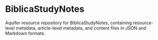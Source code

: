 # BiblicaStudyNotes
Aquifer resource repository for BiblicaStudyNotes, containing resource-level metadata, article-level metadata, and content files in JSON and Markdown formats.

